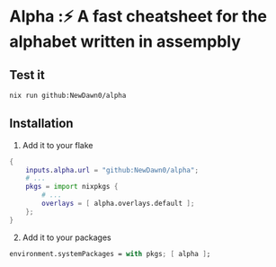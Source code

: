 # Alpha :⚡ A fast cheatsheet for the alphabet written in assempbly

## Test it

```bash
nix run github:NewDawn0/alpha
```

## Installation

1. Add it to your flake

```nix
{
    inputs.alpha.url = "github:NewDawn0/alpha";
    # ...
    pkgs = import nixpkgs {
        # ...
        overlays = [ alpha.overlays.default ];
    };
}
```

2. Add it to your packages

```nix
environment.systemPackages = with pkgs; [ alpha ];
```
